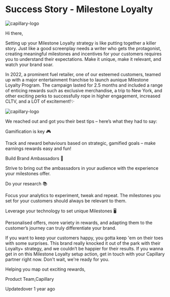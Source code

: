 # Success Story - Milestone Loyalty

![capillary-logo](https://s3.amazonaws.com/fileservice.in/intouch_creative_assets/d912c1cc-e252-4b2e-a5fe-5338a488.png)

Hi there,

Setting up your Milestone Loyalty strategy is like putting together a killer story. Just like a good screenplay needs a writer who gets the protagonist, creating meaningful milestones and incentives for your customers requires you to understand their expectations. Make it unique, make it relevant, and watch your brand soar.

In 2022, a prominent fuel retailer, one of our esteemed customers, teamed up with a major entertainment franchise to launch aunique Milestone Loyalty Program. The campaign lasted for 2.5 months and included a range of enticing rewards such as exclusive merchandise, a trip to New York, and other exciting perks to successfully rope in higher engagement, increased CLTV, and a LOT of excitement!✨

![capillary-logo](https://s3.amazonaws.com/fileservice.in/intouch_creative_assets/49a25afb-1450-444d-bc06-16786d97.png)

We reached out and got you their best tips – here’s what they had to say:

Gamification is key 🎮

Track and reward behaviours based on strategic, gamified goals – make earnings rewards easy and fun!

Build Brand Ambassadors 💪

Strive to bring out the  ambassadors in your audience with the experience your milestones offer.

Do your research 📚

Focus your analytics to experiment, tweak and repeat. The milestones you set for your customers should always be relevant to them.

Leverage your technology to set unique Milestones 🖥️

Personalised offers, more variety in rewards, and adapting them to the customer’s journey can truly differentiate your brand.

If you want to keep your customers happy, you gotta keep 'em on their toes with some surprises. This brand really knocked it out of the park with their Loyalty+ strategy, and we couldn’t be happier for their results. If you wanna get in on this Milestone Loyalty setup action, get in touch with your Capillary partner right now. Don't wait, we're ready for you.

Helping you map out exciting rewards,

Product Team,Capillary

Updatedover 1 year ago
